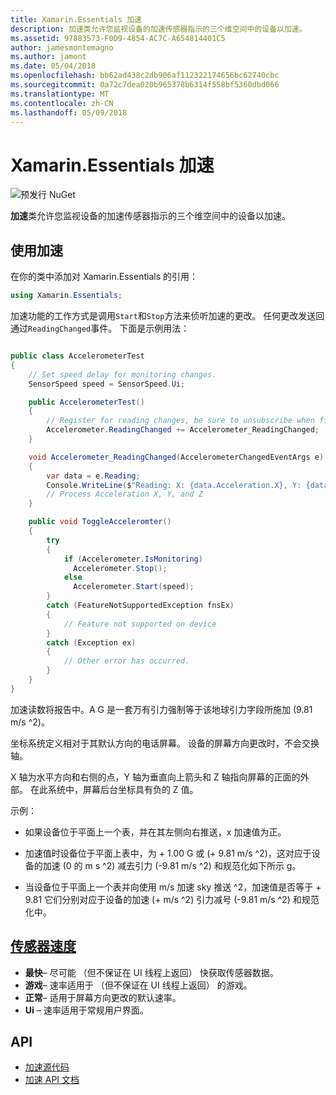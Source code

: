 ```yaml
---
title: Xamarin.Essentials 加速
description: 加速类允许您监视设备的加速传感器指示的三个维空间中的设备以加速。
ms.assetid: 97883573-F0D9-4854-AC7C-A654814401C5
author: jamesmontemagno
ms.author: jamont
ms.date: 05/04/2018
ms.openlocfilehash: bb62ad438c2db906af112322174656bc62740cbc
ms.sourcegitcommit: 0a72c7dea020b965378b6314f558bf5360dbd066
ms.translationtype: MT
ms.contentlocale: zh-CN
ms.lasthandoff: 05/09/2018
---
```

# <a name="xamarinessentials-accelerometer"></a>Xamarin.Essentials 加速

![预发行 NuGet](~/media/shared/pre-release.png)

**加速**类允许您监视设备的加速传感器指示的三个维空间中的设备以加速。

## <a name="using-accelerometer"></a>使用加速

在你的类中添加对 Xamarin.Essentials 的引用：

```csharp
using Xamarin.Essentials;
```

加速功能的工作方式是调用`Start`和`Stop`方法来侦听加速的更改。 任何更改发送回通过`ReadingChanged`事件。 下面是示例用法：

```csharp

public class AccelerometerTest
{
    // Set speed delay for monitoring changes.
    SensorSpeed speed = SensorSpeed.Ui;

    public AccelerometerTest()
    {
        // Register for reading changes, be sure to unsubscribe when finished
        Accelerometer.ReadingChanged += Accelerometer_ReadingChanged;
    }

    void Accelerometer_ReadingChanged(AccelerometerChangedEventArgs e)
    {
        var data = e.Reading;
        Console.WriteLine($"Reading: X: {data.Acceleration.X}, Y: {data.Acceleration.Y}, Z: {data.Acceleration.Z}");
        // Process Acceleration X, Y, and Z
    }

    public void ToggleAcceleromter()
    {
        try
        {
            if (Accelerometer.IsMonitoring)
              Accelerometer.Stop();
            else
              Accelerometer.Start(speed);
        }
        catch (FeatureNotSupportedException fnsEx)
        {
            // Feature not supported on device
        }
        catch (Exception ex)
        {
            // Other error has occurred.
        }
    }
}
```

加速读数将报告中。A G 是一套万有引力强制等于该地球引力字段所施加 (9.81 m/s ^2)。

坐标系统定义相对于其默认方向的电话屏幕。 设备的屏幕方向更改时，不会交换轴。

X 轴为水平方向和右侧的点，Y 轴为垂直向上箭头和 Z 轴指向屏幕的正面的外部。 在此系统中，屏幕后台坐标具有负的 Z 值。

示例：

* 如果设备位于平面上一个表，并在其左侧向右推送，x 加速值为正。

* 加速值时设备位于平面上表中，为 + 1.00 G 或 (+ 9.81 m/s ^2)，这对应于设备的加速 (0 的 m s ^2) 减去引力 (-9.81 m/s ^2) 和规范化如下所示 g。

* 当设备位于平面上一个表并向使用 m/s 加速 sky 推送 ^2，加速值是否等于 + 9.81 它们分别对应于设备的加速 (+ m/s ^2) 引力减号 (-9.81 m/s ^2) 和规范化中。 

## <a name="sensor-speedxrefxamarinessentialssensorspeed"></a>[传感器速度](xref:Xamarin.Essentials.SensorSpeed)

- **最快**– 尽可能 （但不保证在 UI 线程上返回） 快获取传感器数据。
- **游戏**– 速率适用于 （但不保证在 UI 线程上返回） 的游戏。
- **正常**– 适用于屏幕方向更改的默认速率。
- **Ui** – 速率适用于常规用户界面。

## <a name="api"></a>API

- [加速源代码](https://github.com/xamarin/Essentials/tree/master/Xamarin.Essentials/Accelerometer)
- [加速 API 文档](xref:Xamarin.Essentials.Accelerometer)
